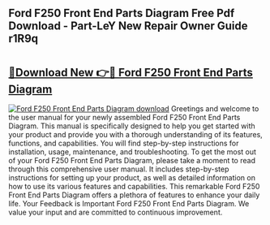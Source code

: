 ## Ford F250 Front End Parts Diagram Free Pdf Download - Part-LeY New Repair Owner Guide r1R9q

# <h2><a href="http://dfj8af0.blite.top/?on=Ford+F250+Front+End+Parts+Diagram">🔗Download New 👉🔴 Ford F250 Front End Parts Diagram</a></h2>

[![Ford F250 Front End Parts Diagram download](https://i.imgur.com/lujVjoI.png)](http://dfj8af0.blite.top/?on=Ford+F250+Front+End+Parts+Diagram)
Greetings and welcome to the user manual for your newly assembled Ford F250 Front End Parts Diagram. This manual is specifically designed to help you get started with your product and provide you with a thorough understanding of its features, functions, and capabilities. You will find step-by-step instructions for installation, usage, maintenance, and troubleshooting. To get the most out of your Ford F250 Front End Parts Diagram, please take a moment to read through this comprehensive user manual. It includes step-by-step instructions for setting up your product, as well as detailed information on how to use its various features and capabilities. This remarkable Ford F250 Front End Parts Diagram offers a plethora of features to enhance your daily life. Your Feedback is Important Ford F250 Front End Parts Diagram. We value your input and are committed to continuous improvement.
